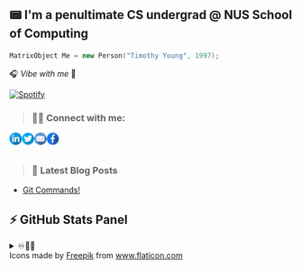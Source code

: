 ## 📟 I'm a penultimate CS undergrad @ NUS School of Computing 

```cpp
MatrixObject Me = new Person("Timothy Young", 1997);
```
🎧 _Vibe with me_ 🎺

[![Spotify](https://spotify-stats-timothyoung97.vercel.app/api/spotify)](https://open.spotify.com/user/31qd72w5v25ss2gn6tpaoaenqfru)


> ### 🤝🏼 Connect with me:

[<img align="left" alt="Timothyoung | LinkedIn" width="22px" src="public\linkedin.png" />][linkedin]
[<img align="left" alt="Timothyoung | Twitter" width="22px" src="public\twitter.png" />][twitter]
[<img align="left" alt="Timothyoung | Email" width="22px" src="public\email.png" />][email]
[<img align="left" alt="Timothyoung | Facebook" width="22px" src="public\facebook.png" />][facebook]

<br />
<br />

> ### 📕 Latest Blog Posts

<!-- BLOG-POST-LIST:START -->
- [Git Commands!](https://dev.to/timothyoung97/git-commands-3pkh)
<!-- BLOG-POST-LIST:END -->

## ⚡ GitHub Stats Panel

<details>
  <summary>♾️📶🆙</summary>

  <h4><i>Recent Activities</i></h2>

<!--START_SECTION:activity-->
1. ❗️ Opened issue [#6](https://github.com/Timothyoung97/Timothyoung97/issues/6) in [Timothyoung97/Timothyoung97](https://github.com/Timothyoung97/Timothyoung97)
2. 💪 Opened PR [#406](https://github.com/CS3247-Game-Development-Team-6/Doodles/pull/406) in [CS3247-Game-Development-Team-6/Doodles](https://github.com/CS3247-Game-Development-Team-6/Doodles)
3. 💪 Opened PR [#403](https://github.com/CS3247-Game-Development-Team-6/Doodles/pull/403) in [CS3247-Game-Development-Team-6/Doodles](https://github.com/CS3247-Game-Development-Team-6/Doodles)
4. ❗️ Closed issue [#386](https://github.com/CS3247-Game-Development-Team-6/Doodles/issues/386) in [CS3247-Game-Development-Team-6/Doodles](https://github.com/CS3247-Game-Development-Team-6/Doodles)
5. 🗣 Commented on [#386](https://github.com/CS3247-Game-Development-Team-6/Doodles/issues/386) in [CS3247-Game-Development-Team-6/Doodles](https://github.com/CS3247-Game-Development-Team-6/Doodles)
<!--END_SECTION:activity-->

---

<h4><i>General Stats</i></h2>

  <p align="center">
    <code><img align="center" src="https://github-readme-stats.vercel.app/api?username=Timothyoung97&count_private=true&show_icons=true&theme=blue-green" /></code>
    <code><img align="center" src="https://github-readme-stats.vercel.app/api/top-langs/?username=Timothyoung97&theme=blue-green&count_private=true" /></code>
  </p>  

---

<h4><i>Activity</i></h2>

  <p align="center">
    <code><img align="center" src="http://github-readme-streak-stats.herokuapp.com?user=Timothyoung97&theme=chartreuse-dark&date_format=M%20j%5B%2C%20Y%5D" /></code>
  </p>  

---

<h4><i>Contribution Graph</i></h2>

  <p align="center">
    <code><img align="center" src="./profile-3d-contrib/profile-night-green.svg" /></code>
  </p>  

---

<h4><i>Wakatime Stats</i></h2>
    
<!--START_SECTION:waka-->
![Code Time](http://img.shields.io/badge/Code%20Time-577%20hrs%2048%20mins-blue)

![Profile Views](http://img.shields.io/badge/Profile%20Views-4-blue)

![Lines of code](https://img.shields.io/badge/From%20Hello%20World%20I%27ve%20Written-98.8%20million%20lines%20of%20code-blue)

**🐱 My GitHub Data** 

> 📦 2.1 MB Used in GitHub's Storage 
 > 
> 🏆 160 Contributions in the Year 2023
 > 
> 💼 Opted to Hire
 > 
> 📜 21 Public Repositories 
 > 
> 🔑 20 Private Repositories 
 > 
**I'm a Night 🦉** 

```text
🌞 Morning                280 commits         █░░░░░░░░░░░░░░░░░░░░░░░░   03.97 % 
🌆 Daytime                2630 commits        █████████░░░░░░░░░░░░░░░░   37.30 % 
🌃 Evening                2561 commits        █████████░░░░░░░░░░░░░░░░   36.33 % 
🌙 Night                  1579 commits        ██████░░░░░░░░░░░░░░░░░░░   22.40 % 
```
📅 **I'm Most Productive on Saturday** 

```text
Monday                   821 commits         ███░░░░░░░░░░░░░░░░░░░░░░   11.65 % 
Tuesday                  1202 commits        ████░░░░░░░░░░░░░░░░░░░░░   17.05 % 
Wednesday                925 commits         ███░░░░░░░░░░░░░░░░░░░░░░   13.12 % 
Thursday                 503 commits         ██░░░░░░░░░░░░░░░░░░░░░░░   07.13 % 
Friday                   1113 commits        ████░░░░░░░░░░░░░░░░░░░░░   15.79 % 
Saturday                 1483 commits        █████░░░░░░░░░░░░░░░░░░░░   21.04 % 
Sunday                   1003 commits        ████░░░░░░░░░░░░░░░░░░░░░   14.23 % 
```


📊 **This Week I Spent My Time On** 

```text
🕑︎ Time Zone: Asia/Singapore

💬 Programming Languages: 
Markdown                 5 hrs 38 mins       █████████████░░░░░░░░░░░░   51.34 % 
C                        2 hrs 21 mins       █████░░░░░░░░░░░░░░░░░░░░   21.52 % 
Python                   1 hr 22 mins        ███░░░░░░░░░░░░░░░░░░░░░░   12.51 % 
C++                      35 mins             █░░░░░░░░░░░░░░░░░░░░░░░░   05.46 % 
Rust                     34 mins             █░░░░░░░░░░░░░░░░░░░░░░░░   05.30 % 

🔥 Editors: 
VS Code                  10 hrs 58 mins      █████████████████████████   100.00 % 

🐱‍💻 Projects: 
CS2107-Intro-to-Com-Sec  5 hrs 52 mins       █████████████░░░░░░░░░░░░   53.54 % 
temp                     3 hrs 49 mins       █████████░░░░░░░░░░░░░░░░   34.90 % 
CS3211-Parallel-Concurren36 mins             █░░░░░░░░░░░░░░░░░░░░░░░░   05.56 % 
CS3230-Design-and-Analysi35 mins             █░░░░░░░░░░░░░░░░░░░░░░░░   05.46 % 
cs3211-assignment-3-a3-e03 mins              ░░░░░░░░░░░░░░░░░░░░░░░░░   00.54 % 

💻 Operating System: 
Mac                      9 hrs 34 mins       ██████████████████████░░░   87.25 % 
Linux                    1 hr 24 mins        ███░░░░░░░░░░░░░░░░░░░░░░   12.75 % 
```

**I Mostly Code in C++** 

```text
C++                      6 repos             █████░░░░░░░░░░░░░░░░░░░░   18.75 % 
Python                   5 repos             ████░░░░░░░░░░░░░░░░░░░░░   15.62 % 
C#                       4 repos             ███░░░░░░░░░░░░░░░░░░░░░░   12.50 % 
Jupyter Notebook         2 repos             ██░░░░░░░░░░░░░░░░░░░░░░░   06.25 % 
HTML                     2 repos             ██░░░░░░░░░░░░░░░░░░░░░░░   06.25 % 
```



**Timeline**

![Lines of Code chart](https://raw.githubusercontent.com/Timothyoung97/Timothyoung97/main/assets/bar_graph.png)


 Last Updated on 05/04/2023 18:42:22 UTC
<!--END_SECTION:waka-->
    
</details>

[facebook]: https://www.facebook.com/TimYoung97
[email]: mailto:e0518553@u.nus.edu
[twitter]: https://twitter.com/timothyoung97
[linkedin]: https://www.linkedin.com/in/shiyuan-yang97/

<div>Icons made by <a href="https://www.freepik.com" title="Freepik">Freepik</a> from <a href="https://www.flaticon.com/" title="Flaticon">www.flaticon.com</a></div>
